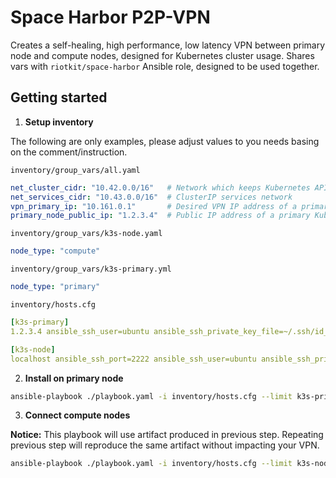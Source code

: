Space Harbor P2P-VPN
====================

Creates a self-healing, high performance, low latency VPN between primary node and compute nodes, designed for Kubernetes cluster usage.
Shares vars with `riotkit/space-harbor` Ansible role, designed to be used together.


Getting started
---------------

1. **Setup inventory**

The following are only examples, please adjust values to you needs basing on the comment/instruction.

`inventory/group_vars/all.yaml`

```yaml
net_cluster_cidr: "10.42.0.0/16"   # Network which keeps Kubernetes API access IP
net_services_cidr: "10.43.0.0/16"  # ClusterIP services network
vpn_primary_ip: "10.161.0.1"       # Desired VPN IP address of a primary Kubernetes node
primary_node_public_ip: "1.2.3.4"  # Public IP address of a primary Kubernetes node
```

`inventory/group_vars/k3s-node.yaml`

```yaml
node_type: "compute"
```

`inventory/group_vars/k3s-primary.yml`

```yaml
node_type: "primary"
```

`inventory/hosts.cfg`

```yaml
[k3s-primary]
1.2.3.4 ansible_ssh_user=ubuntu ansible_ssh_private_key_file=~/.ssh/id_rsa_ovh

[k3s-node]
localhost ansible_ssh_port=2222 ansible_ssh_user=ubuntu ansible_ssh_private_key_file="~/VirtualBox VMs/k3s-node/.vagrant/machines/default/virtualbox/private_key"
```

2. **Install on primary node**

```bash
ansible-playbook ./playbook.yaml -i inventory/hosts.cfg --limit k3s-primary
```

3. **Connect compute nodes**

**Notice:** This playbook will use artifact produced in previous step. Repeating previous step will reproduce the same artifact without impacting your VPN.

```bash
ansible-playbook ./playbook.yaml -i inventory/hosts.cfg --limit k3s-node
```
